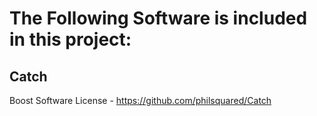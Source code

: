 The Following Software is included in this project:
===================================================
## Catch
Boost Software License - https://github.com/philsquared/Catch
